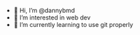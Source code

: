 - 👋 Hi, I’m @dannybmd
- 👀 I’m interested in web dev
- 🌱 I’m currently learning to use git properly


<!---
dannybmd/dannybmd is a ✨ special ✨ repository because its `README.md` (this file) appears on your GitHub profile.
You can click the Preview link to take a look at your changes.
--->
